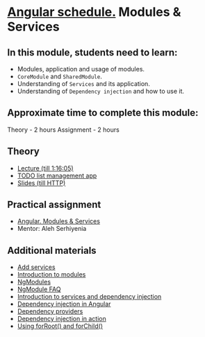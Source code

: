 # [Angular schedule.](../../README-ENG.md) Modules & Services

## In this module, students need to learn:

- Modules, application and usage of modules.
- `CoreModule` and `SharedModule`.
- Understanding of `Services` and its application.
- Understanding of `Dependency injection` and how to use it.

## Approximate time to complete this module:
Theory - 2 hours
Assignment - 2 hours

## Theory 
- [Lecture (till 1:16:05)](https://youtu.be/fVhS7-LsvI4)
- [TODO list management app](https://github.com/pavelrazuvalau/todo-list-management/tree/c431689f6a2c0eedf93ff760b30ee237f2c2e012)
- [Slides (till HTTP)](https://slides.com/pavelrazuvalau/angular-modules-services-http)

## Practical assignment
- [Angular. Modules & Services](https://github.com/rolling-scopes-school/tasks/blob/master/tasks/angular/modules-services-routing.md)
- Mentor: Aleh Serhiyenia

## Additional materials
- [Add services](https://angular.io/tutorial/toh-pt4)
- [Introduction to modules](https://angular.io/guide/architecture-modules)
- [NgModules](https://angular.io/guide/ngmodules)
- [NgModule FAQ](https://angular.io/guide/ngmodule-faq)
- [Introduction to services and dependency injection](https://angular.io/guide/architecture-services)
- [Dependency injection in Angular](https://angular.io/guide/dependency-injection)
- [Dependency providers](https://angular.io/guide/dependency-injection-providers)
- [Dependency injection in action](https://angular.io/guide/dependency-injection-in-action)
- [Using forRoot() and forChild()](https://www.freelancermap.com/freelancer-tips/12255-forroot-forchild-angular)
